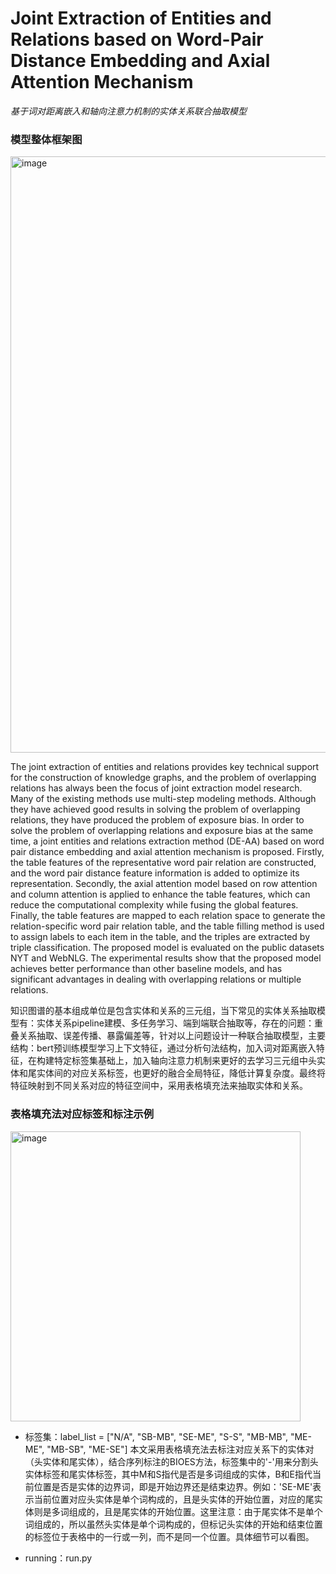 # Joint Extraction of Entities and Relations based on Word-Pair Distance Embedding and Axial Attention Mechanism

*基于词对距离嵌入和轴向注意力机制的实体关系联合抽取模型*

### 模型整体框架图
<img width="954" alt="image" src="https://github.com/user-attachments/assets/5d083359-8e5e-47bd-a8e3-65acf395a189"><rb>

The  joint extraction of entities and  relations provides key  technical  support  for  the construction of knowledge graphs, and the problem of overlapping relations has always been the focus of joint extraction model research. Many of  the existing methods use multi-step modeling methods. Although  they have achieved good results in solving the problem of overlapping relations, they have produced the problem of exposure bias. In order to solve the problem of overlapping relations and exposure bias at the same time, a joint entities and relations extraction method (DE-AA) based on word pair distance embedding and axial attention mechanism is proposed. Firstly, the table features of the representative word pair relation are constructed, and the word pair distance feature information is added to optimize its representation. Secondly, the axial attention model based on row attention and column attention is applied to enhance the table features, which can reduce the computational complexity while fusing  the  global  features.  Finally,  the  table  features  are mapped  to each  relation  space  to  generate  the relation-specific word pair relation table, and the table filling method is used to assign labels to each item in the table, and the triples are extracted by triple classification. The proposed model is evaluated on the public datasets NYT and WebNLG. The experimental results show  that  the proposed model achieves better performance  than other baseline models, and has significant advantages in dealing with overlapping relations or multiple relations. <rb>

知识图谱的基本组成单位是包含实体和关系的三元组，当下常见的实体关系抽取模型有：实体关系pipeline建模、多任务学习、端到端联合抽取等，存在的问题：重叠关系抽取、误差传播、暴露偏差等，针对以上问题设计一种联合抽取模型，主要结构：bert预训练模型学习上下文特征，通过分析句法结构，加入词对距离嵌入特征，在构建特定标签集基础上，加入轴向注意力机制来更好的去学习三元组中头实体和尾实体间的对应关系标签，也更好的融合全局特征，降低计算复杂度。最终将特征映射到不同关系对应的特征空间中，采用表格填充法来抽取实体和关系。


### 表格填充法对应标签和标注示例
<img width="464" alt="image" src="https://github.com/user-attachments/assets/87dd07a2-3728-4005-9169-3354d36ebc7f"><rb>
* 标签集：label_list = ["N/A", "SB-MB", "SE-ME", "S-S", "MB-MB", "ME-ME", "MB-SB", "ME-SE"]
本文采用表格填充法去标注对应关系下的实体对（头实体和尾实体），结合序列标注的BIOES方法，标签集中的'-'用来分割头实体标签和尾实体标签，其中M和S指代是否是多词组成的实体，B和E指代当前位置是否是实体的边界词，即是开始边界还是结束边界。例如：'SE-ME'表示当前位置对应头实体是单个词构成的，且是头实体的开始位置，对应的尾实体则是多词组成的，且是尾实体的开始位置。这里注意：由于尾实体不是单个词组成的，所以虽然头实体是单个词构成的，但标记头实体的开始和结束位置的标签位于表格中的一行或一列，而不是同一个位置。具体细节可以看图。<rb>


* running：run.py 
